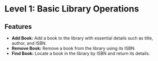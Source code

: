 # Level 1: Basic Library Operations

## Features
- **Add Book:** Add a book to the library with essential details such as title, author, and ISBN.
- **Remove Book:** Remove a book from the library using its ISBN.
- **Find Book:** Locate a book in the library by ISBN and return its details.